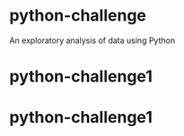 # python-challenge
An exploratory analysis of data using Python
# python-challenge1
# python-challenge1
